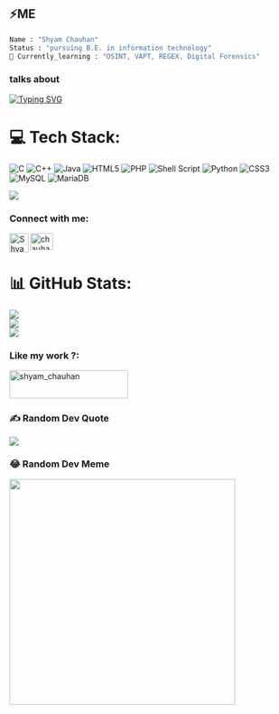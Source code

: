 ## ⚡ME
```python
Name : "Shyam Chauhan"
Status : "pursuing B.E. in information technology"
🌱 Currently_learning : "OSINT, VAPT, REGEX, Digital Forensics"
```


### talks about <br>
<a href="https://git.io/typing-svg"><img src="https://readme-typing-svg.demolab.com?font=OCR+A&size=25&duration=3000&pause=1000&random=false&width=435&lines=Cyber+Security;Penetration+testing;Linux;OSINT;Networking;Python" alt="Typing SVG" /></a>



# 💻 Tech Stack:
![C](https://img.shields.io/badge/c-%2300599C.svg?style=for-the-badge&logo=c&logoColor=white) ![C++](https://img.shields.io/badge/c++-%2300599C.svg?style=for-the-badge&logo=c%2B%2B&logoColor=white) ![Java](https://img.shields.io/badge/java-%23ED8B00.svg?style=for-the-badge&logo=openjdk&logoColor=white) ![HTML5](https://img.shields.io/badge/html5-%23E34F26.svg?style=for-the-badge&logo=html5&logoColor=white) ![PHP](https://img.shields.io/badge/php-%23777BB4.svg?style=for-the-badge&logo=php&logoColor=white) ![Shell Script](https://img.shields.io/badge/shell_script-%23121011.svg?style=for-the-badge&logo=gnu-bash&logoColor=white) ![Python](https://img.shields.io/badge/python-3670A0?style=for-the-badge&logo=python&logoColor=ffdd54) ![CSS3](https://img.shields.io/badge/css3-%231572B6.svg?style=for-the-badge&logo=css3&logoColor=white) ![MySQL](https://img.shields.io/badge/mysql-%2300000f.svg?style=for-the-badge&logo=mysql&logoColor=white) ![MariaDB](https://img.shields.io/badge/MariaDB-003545?style=for-the-badge&logo=mariadb&logoColor=white)

<a href="https://visitcount.itsvg.in">
  <img src="https://visitcount.itsvg.in/api?id=shyam-chauhan&label=&color=12&icon=8&pretty=true" />
</a><br>

<h3 align="left">Connect with me:</h3>
<p align="left">
<a href="https://linkedin.com/in/chauhan-shyam009" target="blank"><img align="center" src="https://raw.githubusercontent.com/rahuldkjain/github-profile-readme-generator/master/src/images/icons/Social/linked-in-alt.svg" alt="chauhan-shyam009" height="30" width="40" /></a>
<a href="https://t.me/chauhan_shyam">
    <img align="left" alt="Shyam chauhan Telegram" width="34px" src="https://raw.githubusercontent.com/gauravghongde/social-icons/master/SVG/Color/Telegram.svg" />
</a>
</p>

# 📊 GitHub Stats:
![](https://github-readme-stats.vercel.app/api?username=shyam-chauhan&theme=tokyonight&hide_border=true&include_all_commits=false&count_private=false)<br/>
![](https://github-readme-streak-stats.herokuapp.com/?user=shyam-chauhan&theme=tokyonight&hide_border=true)<br/>
![](https://github-readme-stats.vercel.app/api/top-langs/?username=shyam-chauhan&theme=tokyonight&hide_border=true&include_all_commits=false&count_private=false&layout=compact)



<h3 align="left">Like my work ?:</h3>
<p><a href="https://www.buymeacoffee.com/shyam_chauhan"> <img align="left" src="https://cdn.buymeacoffee.com/buttons/v2/default-yellow.png" height="50" width="210" alt="shyam_chauhan" /></a></p><br><br><br>


### ✍️ Random Dev Quote
![](https://quotes-github-readme.vercel.app/api?type=horizontal&theme=radical)

### 😂 Random Dev Meme
<img src='https://randommeme-five.vercel.app/' style="height: 400px;"/>



